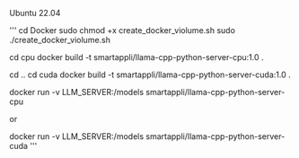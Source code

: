 Ubuntu 22.04

'''
cd Docker
sudo chmod +x create_docker_violume.sh
sudo ./create_docker_violume.sh

cd cpu
docker build -t smartappli/llama-cpp-python-server-cpu:1.0 .

cd ..
cd cuda
docker build -t smartappli/llama-cpp-python-server-cuda:1.0 .

docker run -v LLM_SERVER:/models smartappli/llama-cpp-python-server-cpu

or

docker run -v LLM_SERVER:/models smartappli/llama-cpp-python-server-cuda
'''
